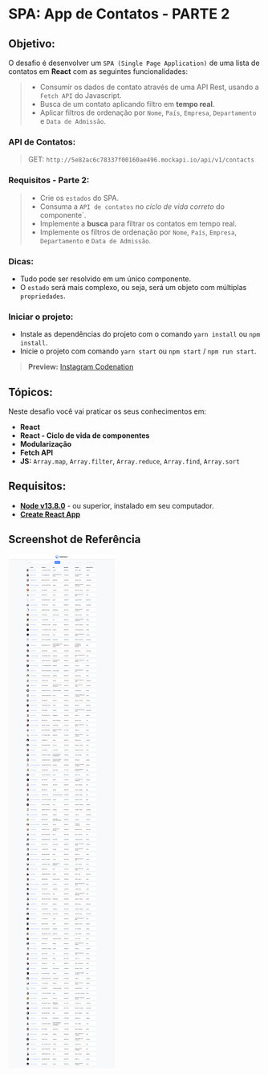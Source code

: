 # SPA: App de Contatos - PARTE 2

## Objetivo:
O desafio é desenvolver um `SPA (Single Page Application)` de uma lista de contatos em **React** com as seguintes funcionalidades:
> * Consumir os dados de contato através de uma API Rest, usando a `Fetch API` do Javascript.
> * Busca de um contato aplicando filtro em **tempo real**.
> * Aplicar filtros de ordenação por `Nome`, `País`, `Empresa`, `Departamento` e `Data de Admissão`.

### API de Contatos:
> GET: `http://5e82ac6c78337f00160ae496.mockapi.io/api/v1/contacts`

### Requisitos - Parte 2:

> * Crie os `estados` do SPA.
> * Consuma a `API de contatos` no *ciclo de vida correto* do componente`.
> * Implemente a **busca** para filtrar os contatos em tempo real.
> * Implemente os filtros de ordenação por `Nome`, `País`, `Empresa`, `Departamento` e `Data de Admissão`.

### Dicas:
* Tudo pode ser resolvido em um único componente.
* O `estado` será mais complexo, ou seja, será um objeto com múltiplas `propriedades`.

### Iniciar o projeto:
* Instale as dependências do projeto com o comando `yarn install` ou `npm install`.
* Inicie o projeto com comando `yarn start` ou `npm start` / `npm run start`.

> **Preview:**
> [Instagram Codenation](https://aceleradev-react.netlify.com/aula-05/public)

## Tópicos:
Neste desafio você vai praticar os seus conhecimentos em:
- **React**
- **React - Ciclo de vida de componentes**
- **Modularização**
- **Fetch API**
- **JS:** `Array.map`, `Array.filter`, `Array.reduce`, `Array.find`, `Array.sort`

## Requisitos:
* **[Node v13.8.0](https://nodejs.org/en/)** - ou superior, instalado em seu computador.
* **[Create React App](https://github.com/facebook/create-react-app)**

## Screenshot de Referência
![](docs/screenshot.png)




